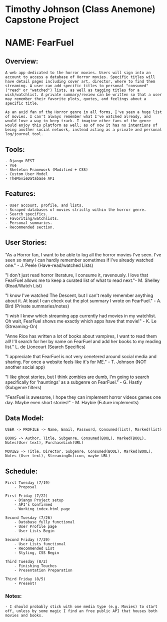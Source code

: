 # Timothy Johnson (Class Anemone) Capstone Project


# NAME: FearFuel

## Overview:
    A web app dedicated to the horror movies. Users will sign into an account to access a database of Horror movies. Specific titles will have detail pages including cover art, director, where to find them streaming. A user can add specific titles to personal "consumed" ("read" or "watched") lists, as well as tagging titles for a wish/watchlist. A private summary/review can be written so that a user may remember their favorite plots, quotes, and feelings about a specific title.

    As an avid fan of the Horror genre in all forms, I've seen a huge list of movies. I can't always remember what I've watched already, and would love a way to keep track. I imagine other fans of the genre would enjoy this platform as well; as of now it has no intentions of being another social network, instead acting as a private and personal log/journal tool.

## Tools:
    - Django REST
    - Vue
    - Skeleton Framework (Modified + CSS)
    - Custom User Model
    - TheMovieDatabase API

## Features:
    
    - User account, profile, and lists.
    - Scraped databases of movies strictly within the horror genre.
    - Search specifics.
    - Favoriting/watchlists.
    - Personal summaries.
    - Recommended section.

## User Stories:

"As a Horror fan, I want to be able to log all the horror movies I've seen. I've seen so many I can hardly remember sometimes if I've already watched one." - J. Peele (Have-read/watched Lists)

"I don't just read horror literature, I consume it, ravenously. I love that FearFuel allows me to keep a curated list of what to read next."- M. Shelley (Read/Watch List)

"I know I've watched The Descent, but I can't really remember anything about it. At least I can check out the plot summary I wrote on FearFuel." - A. Bird (Private summaries/notes)

"I wish I knew which streaming app currently had movies in my watchlist. Oh wait, FearFuel shows me exactly which apps have that movie!" - K. Le (Streaming-On)

"Anne Rice has written a lot of books about vampires, I want to read them all! I'll search for her by name on FearFuel and add her books to my reading list." L. de Lioncourt (Search Specifics)

"I appreciate that FearFuel is not very cenetered around social media and sharing. For once a website feels like it's for ME." - T. Johnson (NOT another social app)

"I like ghost stories, but I think zombies are dumb, I'm going to search specifically for 'hauntings' as a subgenre on FearFuel." - G. Hastly (Subgenre filters)

"FearFuel is awesome, I hope they can implement horror videos games one day. Maybe even short stories!" - M. Haybie (Future implements)

## Data Model:

    USER -> PROFILE -> Name, Email, Password, Consumed(list), Marked(list)

    BOOKS -> Author, Title, Subgenre, Consumed(BOOL), Marked(BOOL), Notes(User text), PurchaseLink(URL)

    MOVIES -> Title, Director, Subgenre, Consumed(BOOL), Marked(BOOL), Notes (User text), StreamingOn(icon, maybe URL)


## Schedule:

    First Tuesday (7/19)
        - Proposal

    First Friday (7/22)
        - Django Project setup
        - API's Confirmed
        - Working index.html page
    
    Second Tuesday (7/26)
        - Database fully functional
        - User Profile page
        - User Lists Begin

    Second Friday (7/29)
        - User Lists functional
        - Recommended List
        - Styling, CSS Begin

    Third Tuesday (8/2)
        - Finishing Touches
        - Presentation Preparation

    Third Friday (8/5)
        - Present!

### Notes:

    - I should probably stick with one media type (e.g. Movies) to start off, unless by some magic I find an free public API that houses both movies and books.



